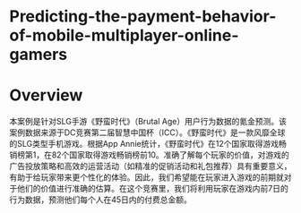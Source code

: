 # Predicting-the-payment-behavior-of-mobile-multiplayer-online-gamers
# Overview
本案例是针对SLG手游《野蛮时代》（Brutal Age）用户行为数据的氪金预测。该案例数据来源于DC竞赛第二届智慧中国杯（ICC）。《野蛮时代》是一款风靡全球的SLG类型手机游戏。根据App Annie统计，《野蛮时代》在12个国家取得游戏畅销榜第1，在82个国家取得游戏畅销榜前10。准确了解每个玩家的价值，对游戏的广告投放策略和高效的运营活动（如精准的促销活动和礼包推荐）具有重要意义，有助于给玩家带来更个性化的体验。因此，我们希望能在玩家进入游戏的前期就对于他们的价值进行准确的估算。在这个竞赛里，我们将利用玩家在游戏内前7日的行为数据，预测他们每个人在45日内的付费总金额。

